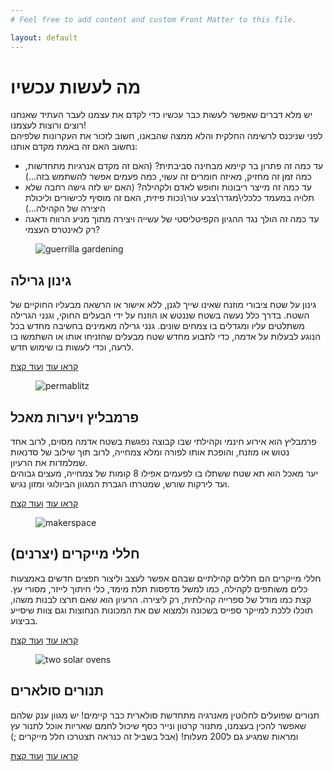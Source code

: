 ```yaml
---
# Feel free to add content and custom Front Matter to this file.

layout: default
---
```

<h1 class="text-5xl font-bold primary-color mb-4">מה לעשות עכשיו</h1>
<p class="text-lg mt-4">יש מלא דברים שאפשר לעשות כבר עכשיו כדי לקדם את עצמנו לעבר העתיד שאנחנו רוצים ורוצות לעצמנו! <br> לפני שניכנס לרשימה החלקית והלא ממצה שהבאנו, חשוב לזכור את העקרונות שלפיהם נחשוב האם זה באמת מקדם אותנו:</p>
<ul class="list-disc mb-8 text-lg">
    <li>עד כמה זה פתרון בר קיימא מבחינה סביבתית? (האם זה מקדם אנרגיות מתחדשות, כמה זמן זה מחזיק, מאיזה חומרים זה עשוי, כמה פעמים אפשר להשתמש בזה...)</li>
    <li>עד כמה זה מייצר ריבונות וחופש לאדם ולקהילה? (האם יש לזה גישה רחבה שלא תלויה במעמד כלכלי\מגדר\צבע עור\נכות פיזית, האם זה מוסיף לכישורים וליכולת היצירה של הקהילה...)</li>
    <li>עד כמה זה הולך נגד ההגיון הקפיטליסטי של עשייה ויצירה מתוך מניע הרווח ודאגה רק לאינטרס העצמי?</li>
</ul>


<div class="card lg:card-side card-bordered">
  <figure>
    <img src="/images/guerrilla-gardening.webp" alt="guerrilla gardening" class="w-24r">
  </figure> 
  <div class="card-body">
    <h2 class="card-title">גינון גרילה</h2> 
    <p>גינון על שטח ציבורי מוזנח שאינו שייך לגנן, ללא אישור או הרשאה מבעליו החוקיים של השטח. בדרך כלל נעשה בשטח שננטש או הוזנח על ידי הבעלים החוקי, וגנני הגרילה משתלטים עליו ומגדלים בו צמחים שונים. גנני גרילה מאמינים בחשיבה מחדש בכל הנוגע לבעלות על אדמה, כדי לתבוע מחדש שטח מבעלים שהזניחו אותו או השתמשו בו לרעה, וכדי לעשות בו שימוש חדש.</p> 
    <div class="card-actions">
        <a href="https://he.wikipedia.org/wiki/%D7%92%D7%99%D7%A0%D7%95%D7%9F_%D7%92%D7%A8%D7%99%D7%9C%D7%94" class="btn btn-primary">קראו עוד</a>
        <a href="https://www.alllies.org/blog/archives/14823#.YeK0-IRByV4" class="btn btn-ghost">ועוד קצת</a>
    </div>
  </div>
</div> 
<div class="card lg:card-side card-bordered">
  <figure>
    <img src="/images/permablitz.webp" alt="permablitz" class="w-24r">
  </figure> 
  <div class="card-body">
    <h2 class="card-title">פרמבליץ ויערות מאכל</h2> 
    <p>פרמבליץ הוא אירוע חינמי וקהילתי שבו קבוצה נפגשת בשטח אדמה מסוים, לרוב אחד נטוש או מוזנח, והופכת אותו לפורה ומלא צמחייה, לרוב תוך שילוב של סדנאות שמלמדות את הרעיון.<br>יער מאכל הוא תא שטח ששתלו בו לפעמים אפילו 8 קומות של צמחייה, מעצים גבוהים ועד לירקות שורש, שמטרתו הגברת המגוון הביולוגי ומזון נגיש.</p> 
    <div class="card-actions">
        <a href="https://ecowiki.org.il/wiki/%D7%99%D7%A2%D7%A8_%D7%9E%D7%90%D7%9B%D7%9C" class="btn btn-primary">קראו עוד</a>
        <a href="https://www.permablitz.net/about-permablitz/what-is-a-permablitz/" class="btn btn-ghost">ועוד קצת</a>
    </div>
  </div>
</div> 
<div class="card lg:card-side card-bordered">
  <figure>
    <img src="/images/makerspace.webp" alt="makerspace" class="w-24r">
  </figure> 
  <div class="card-body">
    <h2 class="card-title">חללי מייקרים (יצרנים)</h2> 
    <p>חללי מייקרים הם חללים קהילתיים שבהם אפשר לעצב וליצור חפצים חדשים באמצעות כלים משותפים לקהילה, כמו למשל מדפסות תלת מימד, כלי חיתוך לייזר, מסורי עץ. קצת כמו מודל של ספרייה קהילתית, רק ליצירה. הרעיון הוא שאם תרצו לבנות משהו, תוכלו ללכת למייקר ספייס בשכונה ולמצוא שם את המכונות הנחוצות וגם צוות שיסייע בביצוע.</p> 
    <div class="card-actions">
      <a href="https://xnet.ynet.co.il/articles/0,7340,L-5726184,00.html" class="btn btn-primary">קראו עוד</a>
        <a href="https://www.makerspaces.com/what-is-a-makerspace/" class="btn btn-ghost">ועוד קצת</a>
    </div>
  </div>
</div>
<div class="card lg:card-side card-bordered">
  <figure>
    <img src="/images/solar-oven.webp" alt="two solar ovens" class="w-24r">
  </figure> 
  <div class="card-body">
    <h2 class="card-title">תנורים סולארים</h2> 
    <p>תנורים שפועלים לחלוטין מאנרגיה מתחדשת סולארית כבר קיימים! יש מגוון ענק שלהם שאפשר להכין בעצמנו, מתנור קרטון ונייר כסף שיכול לחמם שאריות אוכל לתנור עץ ומראות שמגיע גם ל200 מעלות! (אבל בשביל זה כנראה תצטרכו חלל מייקרים ;)</p> 
    <div class="card-actions">
      <a href="https://www.bayadaim.org.il/2012/06/%D7%91%D7%99%D7%A9%D7%95%D7%9C-%D7%91%D7%90%D7%95%D7%A8-%D7%A9%D7%9E%D7%A9-%D7%AA%D7%A0%D7%95%D7%A8%D7%99%D7%9D-%D7%A1%D7%95%D7%9C%D7%90%D7%A8%D7%99%D7%99%D7%9D/" class="btn btn-primary">קראו עוד</a>
        <a href="https://www.youtube.com/watch?v=mzoL-Rjjg6A" class="btn btn-ghost">ועוד קצת</a>
    </div>
  </div>
</div>
